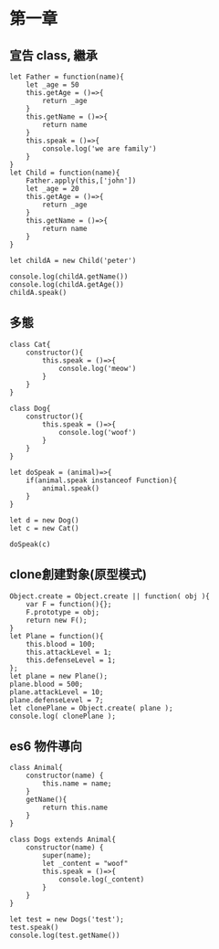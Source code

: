 # 第一章

## 宣告 class, 繼承
    let Father = function(name){
        let _age = 50
        this.getAge = ()=>{
            return _age
        }
        this.getName = ()=>{
            return name
        }
        this.speak = ()=>{
            console.log('we are family')
        }
    }
    let Child = function(name){
        Father.apply(this,['john'])
        let _age = 20
        this.getAge = ()=>{
            return _age
        }
        this.getName = ()=>{
            return name
        }
    }

    let childA = new Child('peter')

    console.log(childA.getName())
    console.log(childA.getAge())
    childA.speak()
## 多態
    class Cat{
        constructor(){
            this.speak = ()=>{
                console.log('meow')
            }
        }
    }

    class Dog{
        constructor(){
            this.speak = ()=>{
                console.log('woof')
            }
        }
    }

    let doSpeak = (animal)=>{
        if(animal.speak instanceof Function){
            animal.speak()
        }
    }

    let d = new Dog()
    let c = new Cat()

    doSpeak(c)
    
## clone創建對象(原型模式)
    Object.create = Object.create || function( obj ){
        var F = function(){};
        F.prototype = obj;
        return new F();
    } 
    let Plane = function(){
        this.blood = 100;
        this.attackLevel = 1;
        this.defenseLevel = 1;
    };
    let plane = new Plane();
    plane.blood = 500;
    plane.attackLevel = 10;
    plane.defenseLevel = 7;
    let clonePlane = Object.create( plane );
    console.log( clonePlane ); 

## es6 物件導向
    class Animal{
        constructor(name) {
            this.name = name;
        }
        getName(){
            return this.name
        }
    }

    class Dogs extends Animal{
        constructor(name) {
            super(name);
            let _content = "woof"
            this.speak = ()=>{
                console.log(_content)
            }
        }
    }

    let test = new Dogs('test');
    test.speak()
    console.log(test.getName())

